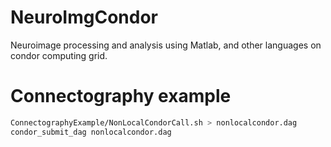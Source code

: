 NeuroImgCondor
====================

Neuroimage processing and analysis using Matlab, and other languages on condor computing grid.

# Connectography example
```bash
ConnectographyExample/NonLocalCondorCall.sh > nonlocalcondor.dag
condor_submit_dag nonlocalcondor.dag
```
